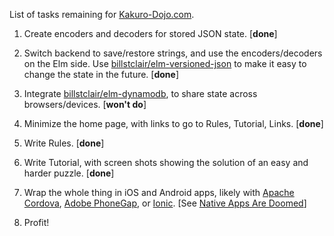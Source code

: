 List of tasks remaining for [Kakuro-Dojo.com](https:/Kakuro-Dojo.com/).

1. Create encoders and decoders for stored JSON state. [**done**]

2. Switch backend to save/restore strings, and use the encoders/decoders on the Elm side. Use [billstclair/elm-versioned-json](http://package.elm-lang.org/packages/billstclair/elm-versioned-json/latest) to make it easy to change the state in the future. [**done**]

3. Integrate [billstclair/elm-dynamodb](http://package.elm-lang.org/packages/billstclair/elm-dynamodb/latest), to share state across browsers/devices. [**won't do**]

4. Minimize the home page, with links to go to Rules, Tutorial, Links. [**done**]

5. Write Rules. [**done**]

6. Write Tutorial, with screen shots showing the solution of an easy and harder puzzle. [**done**]

7. Wrap the whole thing in iOS and Android apps, likely with [Apache Cordova](https://cordova.apache.org/), [Adobe PhoneGap](http://phonegap.com/), or [Ionic](http://ionicframework.com/). [See [Native Apps Are Doomed](https://medium.com/javascript-scene/native-apps-are-doomed-ac397148a2c0#.48qr70u0a)]

8. Profit!
